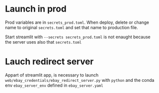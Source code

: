 # Launch in prod
Prod variables are in `secrets_prod.toml`. When deploy, delete or change name to original `secrets.toml` and set that name to production file.

Start streamlit with `--secrets secrets_prod.toml` is not enaught because the server uses also that `secrets.toml`

# Lauch redirect server
Appart of streamlit app, is necessary to launch `web/ebay_credentials/ebay_redirect_server.py` with `python` and the conda env `ebay_server_env` defined in `ebay_server.yaml`